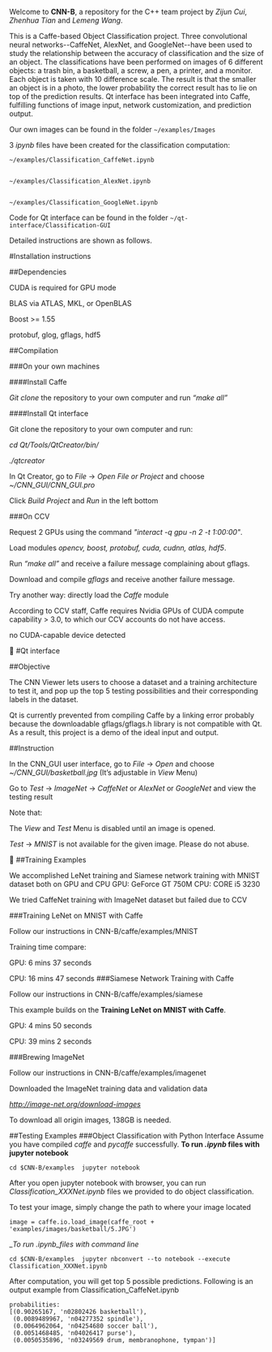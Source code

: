 Welcome to __CNN-B__, a repository for the C++ team project by _Zijun Cui_, _Zhenhua Tian_ and _Lemeng Wang_.


This is a Caffe-based Object Classification project. Three convolutional neural networks--CaffeNet, AlexNet, and GoogleNet--have been used to study the relationship between the accuracy of classification and the size of an object. The classifications have been performed on images of 6 different objects: a trash bin, a basketball, a screw, a pen, a printer, and a monitor. Each object is taken with 10 difference scale. The result is that the smaller an object is in a photo, the lower probability the correct result has to lie on top of the prediction results. Qt interface has been integrated into Caffe, fulfilling functions of image input, network customization, and prediction output.


Our own images can be found in the folder `~/examples/Images`


3 _ipynb_ files have been created for the classification computation:


```
~/examples/Classification_CaffeNet.ipynb


~/examples/Classification_AlexNet.ipynb


~/examples/Classification_GoogleNet.ipynb
```


 Code for Qt interface can be found in the folder `~/qt-interface/Classification-GUI`






Detailed instructions are shown as follows.






#Installation instructions


##Dependencies


CUDA is required for GPU mode


BLAS via ATLAS, MKL, or OpenBLAS


Boost >= 1.55


protobuf, glog, gflags, hdf5


##Compilation


###On your own machines


####Install Caffe


_Git clone_ the repository to your own computer and run _“make all”_


####Install Qt interface


Git clone the repository to your own computer and run:


_cd Qt/Tools/QtCreator/bin/_


_./qtcreator_


In Qt Creator, go to _File_ -> _Open File or Project_ and choose _~/CNN\_GUI/CNN\_GUI.pro_


Click _Build Project_ and _Run_ in the left bottom


###On CCV


Request 2 GPUs using the command _"interact -q gpu -n 2 -t 1:00:00"_.


Load modules _opencv, boost, protobuf, cuda, cudnn, atlas, hdf5_.


Run _“make all”_ and receive a failure message complaining about gflags.


Download and compile _gflags_ and receive another failure message.


Try another way: directly load the _Caffe_ module


According to CCV staff, Caffe requires Nvidia GPUs of CUDA compute capability > 3.0, to which our CCV accounts do not have access.


no CUDA-capable device detected



#Qt interface


##Objective


The CNN Viewer lets users to choose a dataset and a training architecture to test it, and pop up the top 5 testing possibilities and their corresponding labels in the dataset.


Qt is currently prevented from compiling Caffe by a linking error probably because the downloadable gflags/gflags.h library is not compatible with Qt. As a result, this project is a demo of the ideal input and output.


##Instruction


In the CNN_GUI user interface, go to _File_ -> _Open_ and choose _~/CNN\_GUI/basketball.jpg_ (It’s adjustable in _View_ Menu)


Go to _Test_ -> _ImageNet_ -> _CaffeNet_ or _AlexNet_ or _GoogleNet_ and view the testing result


Note that:


The _View_  and _Test_ Menu is disabled until an image is opened.


_Test_ -> _MNIST_ is not available for the given image. Please do not abuse.





##Training Examples


We accomplished LeNet training and Siamese network training with MNIST dataset both on GPU and CPU 
GPU: GeForce GT 750M
CPU: CORE i5 3230


We tried CaffeNet training with ImageNet dataset but failed due to CCV


###Training LeNet on MNIST with Caffe


Follow our instructions in CNN-B/caffe/examples/MNIST


Training time compare:


GPU: 6 mins 37 seconds


CPU: 16 mins 47 seconds
###Siamese Network Training with Caffe


Follow our instructions in CNN-B/caffe/examples/siamese


This example builds on the __Training LeNet on MNIST with Caffe__. 


GPU: 4 mins 50 seconds 


CPU: 39 mins 2 seconds


###Brewing ImageNet


Follow our instructions in CNN-B/caffe/examples/imagenet


Downloaded the ImageNet training data and validation data


_http://image-net.org/download-images_


To download all origin images, 138GB is needed.


##Testing Examples
###Object Classification with Python Interface
Assume you have compiled _caffe_ and _pycaffe_ successfully. 
__To run _.ipynb_ files with jupyter notebook__


```
cd $CNN-B/examples  jupyter notebook
```


After you open jupyter notebook with browser, you can run _Classification_XXXNet.ipynb_ files we provided to do object classification. 


To test your image, simply change the path to where your image located


```
image = caffe.io.load_image(caffe_root + 'examples/images/basketball/5.JPG')
```


__To run _.ipynb_files with command line__


```
cd $CNN-B/examples  jupyter nbconvert --to notebook --execute Classification_XXXNet.ipynb
```


After computation, you will get top 5 possible predictions. Following is an output example from Classification_CaffeNet.ipynb


```
probabilities:
[(0.90265167, 'n02802426 basketball'),
 (0.0089489967, 'n04277352 spindle'),
 (0.0064962064, 'n04254680 soccer ball'),
 (0.0051468485, 'n04026417 purse'),
 (0.0050535896, 'n03249569 drum, membranophone, tympan')]
```


